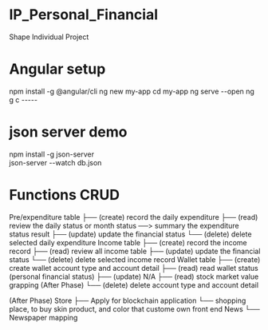 # IP_Personal_Financial
Shape Individual Project

# Angular setup
npm install -g @angular/cli
ng new my-app
cd my-app
ng serve --open
ng g c -----

# json server demo
npm install -g json-server  
json-server --watch db.json

# Functions CRUD
Pre/expenditure table
├── (create) record the daily expenditure
├── (read)   review the daily status or month status ──> summary the expenditure status result
├── (update) update the financial status
└── (delete) delete selected daily expenditure
Income table
├── (create) record the income record
├── (read)   review all income table
├── (update) update the financial status
└── (delete) delete selected income record
Wallet table
├── (create) create wallet account type and account detail
├── (read)   read wallet status (personal financial status)
├── (update) N/A
├── (read)   stock market value grapping (After Phase)
└── (delete) delete account type and account detail


(After Phase)
Store
├── Apply for blockchain application
└── shopping place, to buy skin product, and color that custome own front end
News
└── Newspaper mapping